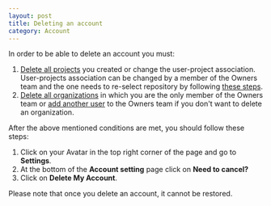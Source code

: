 ```yaml
---
layout: post
title: Deleting an account
category: Account
---
```


In order to be able to delete an account you must:

1. [Delete all projects](/docs/organizations/deleting-a-project.html) you created or change the user-project association. User-projects
association can be changed by a member of the Owners team and the one needs to re-select
repository by following [these steps](/docs/repository-settings.html#switching-repository).
2. [Delete all organizations](/docs/organizations/deleting-an-organization.html) in which you are the only member of the Owners team or [add
another user](/docs/organizations/adding-a-user-to-an-organization.html) to the Owners team if you don't want to delete an organization.

After the above mentioned conditions are met, you should follow these steps:

1. Click on your Avatar in the top right corner of the page and go to **Settings**.
2. At the bottom of the **Account setting** page click on **Need to cancel?**
3. Click on **Delete My Account**.

Please note that once you delete an account, it cannot be restored.
